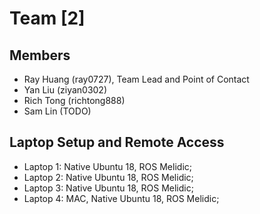 # Team [2]

## Members
* Ray Huang (ray0727), Team Lead and Point of Contact
* Yan Liu (ziyan0302)
* Rich Tong (richtong888)
* Sam Lin (TODO)
## Laptop Setup and Remote Access
* Laptop 1: Native Ubuntu 18, ROS Melidic; 
* Laptop 2: Native Ubuntu 18, ROS Melidic; 
* Laptop 3: Native Ubuntu 18, ROS Melidic; 
* Laptop 4: MAC, Native Ubuntu 18, ROS Melidic; 
